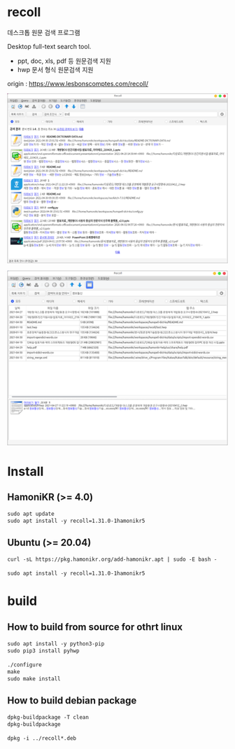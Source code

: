 # recoll

데스크톱 원문 검색 프로그램

Desktop full-text search tool.
 * ppt, doc, xls, pdf 등 원문검색 지원
 * hwp 문서 형식 원문검색 지원

origin : https://www.lesbonscomptes.com/recoll/

![recoll-2](./imgs/recoll-2.png)

![recoll](./imgs/recoll.png)

# Install

## HamoniKR (>= 4.0)
```
sudo apt update
sudo apt install -y recoll=1.31.0-1hamonikr5
```

## Ubuntu (>= 20.04)
```
curl -sL https://pkg.hamonikr.org/add-hamonikr.apt | sudo -E bash -

sudo apt install -y recoll=1.31.0-1hamonikr5
```

# build
## How to build from source for othrt linux
```
sudo apt install -y python3-pip
sudo pip3 install pyhwp

./configure
make
sudo make install
```

## How to build debian package
```
dpkg-buildpackage -T clean
dpkg-buildpackage

dpkg -i ../recoll*.deb
```
